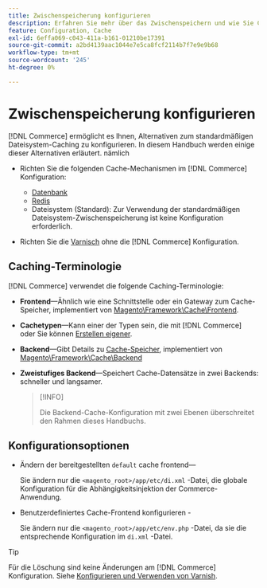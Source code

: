 ```yaml
---
title: Zwischenspeicherung konfigurieren
description: Erfahren Sie mehr über das Zwischenspeichern und wie Sie Cache-Mechanismen für die Adobe Commerce- und Magento Open Source-Anwendung konfigurieren.
feature: Configuration, Cache
exl-id: 6effa069-c043-411a-b161-01210be17391
source-git-commit: a2bd4139aac1044e7e5ca8fcf2114b7f7e9e9b68
workflow-type: tm+mt
source-wordcount: '245'
ht-degree: 0%

---
```


# Zwischenspeicherung konfigurieren

[!DNL Commerce] ermöglicht es Ihnen, Alternativen zum standardmäßigen Dateisystem-Caching zu konfigurieren. In diesem Handbuch werden einige dieser Alternativen erläutert. nämlich

- Richten Sie die folgenden Cache-Mechanismen im [!DNL Commerce] Konfiguration:

   - [Datenbank](https://developer.adobe.com/commerce/php/development/cache/partial/database-caching/)
   - [Redis](config-redis.md)
   - Dateisystem (Standard): Zur Verwendung der standardmäßigen Dateisystem-Zwischenspeicherung ist keine Konfiguration erforderlich.

- Richten Sie die [Varnisch](config-varnish.md) ohne die [!DNL Commerce] Konfiguration.

## Caching-Terminologie

[!DNL Commerce] verwendet die folgende Caching-Terminologie:

- **Frontend**—Ähnlich wie eine Schnittstelle oder ein Gateway zum Cache-Speicher, implementiert von [Magento\Framework\Cache\Frontend](https://github.com/magento/magento2/tree/2.4/lib/internal/Magento/Framework/Cache/Frontend).
- **Cachetypen**—Kann einer der Typen sein, die mit [!DNL Commerce] oder Sie können [Erstellen eigener](https://developer.adobe.com/commerce/php/development/cache/partial/cache-type/).
- **Backend**—Gibt Details zu [Cache-Speicher](https://framework.zend.com/manual/1.12/en/zend.cache.backends.html), implementiert von [Magento\Framework\Cache\Backend](https://github.com/magento/magento2/tree/2.4/lib/internal/Magento/Framework/Cache/Backend)
- **Zweistufiges Backend**—Speichert Cache-Datensätze in zwei Backends: schneller und langsamer.

   >[!INFO]
   >
   >Die Backend-Cache-Konfiguration mit zwei Ebenen überschreitet den Rahmen dieses Handbuchs.

## Konfigurationsoptionen

- Ändern der bereitgestellten `default` cache frontend—

   Sie ändern nur die `<magento_root>/app/etc/di.xml` -Datei, die globale Konfiguration für die Abhängigkeitsinjektion der Commerce-Anwendung.

- Benutzerdefiniertes Cache-Frontend konfigurieren -

   Sie ändern nur die `<magento_root>/app/etc/env.php` -Datei, da sie die entsprechende Konfiguration im `di.xml` -Datei.

>[!TIP]
>
>Für die Löschung sind keine Änderungen am [!DNL Commerce] Konfiguration. Siehe [Konfigurieren und Verwenden von Varnish](config-varnish.md).
